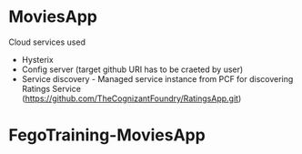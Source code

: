 # MoviesApp
Cloud services used
 - Hysterix
 - Config server (target github URI has to be craeted by user)
 - Service discovery - Managed service instance from PCF for discovering Ratings Service (https://github.com/TheCognizantFoundry/RatingsApp.git)
# FegoTraining-MoviesApp
